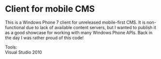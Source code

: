 # Client for mobile CMS

This is a Windows Phone 7 client for unreleased mobile-first CMS. It is non-functional due to lack of available content servers, but I wanted to publish it as a good showcase for working with many Windows Phone APIs. Back in the day I was rather proud of this code!

Tools:  
Visual Studio 2010
